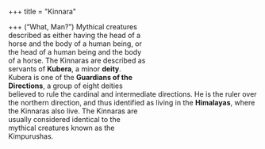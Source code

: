 +++
title = "Kinnara"

+++
(“What, Man?”) Mythical creatures  
described as either having the head of a  
horse and the body of a human being, or  
the head of a human being and the body  
of a horse. The Kinnaras are described as  
servants of **Kubera**, a minor **deity**.  
Kubera is one of the **Guardians of the**  
**Directions**, a group of eight deities  
believed to rule the cardinal and intermediate directions. He is the ruler over  
the northern direction, and thus identified as living in the **Himalayas**, where  
the Kinnaras also live. The Kinnaras are  
usually considered identical to the  
mythical creatures known as the  
Kimpurushas.